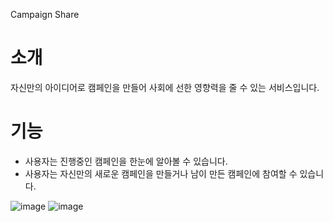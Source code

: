 Campaign Share

# 소개 
자신만의 아이디어로 캠페인을 만들어 
사회에 선한 영향력을 줄 수 있는 서비스입니다.

# 기능
* 사용자는 진행중인 캠페인을 한눈에 알아볼 수 있습니다.  
* 사용자는 자신만의 새로운 캠페인을 만들거나 남이 만든 캠페인에 참여할 수 있습니다. 

![image](https://user-images.githubusercontent.com/48370840/101317891-ba83f680-38a2-11eb-9a62-eb1927a68d67.png)
![image](https://user-images.githubusercontent.com/48370840/101317928-ca9bd600-38a2-11eb-9dab-b14852620061.png)
